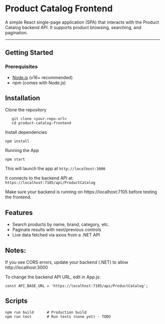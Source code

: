 
# Product Catalog Frontend
A simple React single-page application (SPA) that interacts with the Product Catalog backend API. It supports product browsing, searching, and pagination.

---

## Getting Started

### Prerequisites
- [Node.js](https://nodejs.org/en/) (v16+ recommended)
- npm (comes with Node.js)


##  Installation
Clone the repository

```
   git clone <your-repo-url>
   cd product-catalog-frontend
```
Install dependencies

```
npm install
```

Running the App

```
npm start
``` 

This will launch the app at ```http://localhost:3000```

It connects to the backend API at:
```https://localhost:7105/api/ProductCatalog```

Make sure your backend is running on https://localhost:7105 before testing the frontend.

## Features
- Search products by name, brand, category, etc.
- Paginate results with next/previous controls
- Live data fetched via axios from a .NET API

## Notes:
If you see CORS errors, update your backend (.NET) to allow http://localhost:3000

To change the backend API URL, edit in App.js:
```
const API_BASE_URL = 'https://localhost:7105/api/ProductCatalog';
```

## Scripts
```
npm run build      # Production build
npm run test       # Run tests (none yet) - TODO
```
